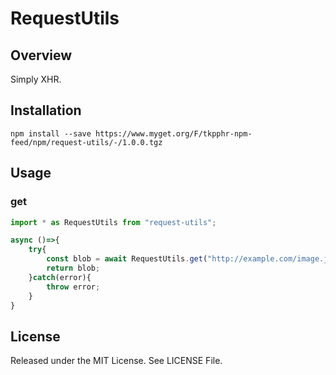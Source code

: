 # RequestUtils

## Overview
Simply XHR.

## Installation
```
npm install --save https://www.myget.org/F/tkpphr-npm-feed/npm/request-utils/-/1.0.0.tgz
```

## Usage

### get
```typescript
import * as RequestUtils from "request-utils";

async ()=>{
    try{
        const blob = await RequestUtils.get("http://example.com/image.jpg","blob");
        return blob;
    }catch(error){
        throw error;
    }
}
```

## License
Released under the MIT License.
See LICENSE File.